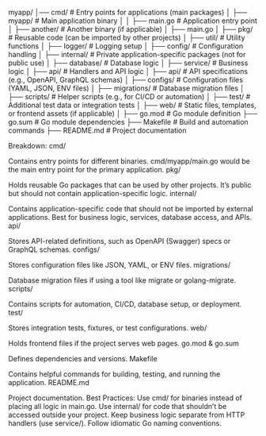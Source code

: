 myapp/
│── cmd/            # Entry points for applications (main packages)
│   ├── myapp/      # Main application binary
│   │   ├── main.go # Application entry point
│   ├── another/    # Another binary (if applicable)
│       ├── main.go 
│
├── pkg/            # Reusable code (can be imported by other projects)
│   ├── util/       # Utility functions
│   ├── logger/     # Logging setup
│   ├── config/     # Configuration handling
│
├── internal/       # Private application-specific packages (not for public use)
│   ├── database/   # Database logic
│   ├── service/    # Business logic
│   ├── api/        # Handlers and API logic
│
├── api/            # API specifications (e.g., OpenAPI, GraphQL schemas)
│
├── configs/        # Configuration files (YAML, JSON, ENV files)
│
├── migrations/     # Database migration files
│
├── scripts/        # Helper scripts (e.g., for CI/CD or automation)
│
├── test/           # Additional test data or integration tests
│
├── web/            # Static files, templates, or frontend assets (if applicable)
│
├── go.mod          # Go module definition
├── go.sum          # Go module dependencies
├── Makefile        # Build and automation commands
├── README.md       # Project documentation



Breakdown:
cmd/

Contains entry points for different binaries.
cmd/myapp/main.go would be the main entry point for the primary application.
pkg/

Holds reusable Go packages that can be used by other projects.
It’s public but should not contain application-specific logic.
internal/

Contains application-specific code that should not be imported by external applications.
Best for business logic, services, database access, and APIs.
api/

Stores API-related definitions, such as OpenAPI (Swagger) specs or GraphQL schemas.
configs/

Stores configuration files like JSON, YAML, or ENV files.
migrations/

Database migration files if using a tool like migrate or golang-migrate.
scripts/

Contains scripts for automation, CI/CD, database setup, or deployment.
test/

Stores integration tests, fixtures, or test configurations.
web/

Holds frontend files if the project serves web pages.
go.mod & go.sum

Defines dependencies and versions.
Makefile

Contains helpful commands for building, testing, and running the application.
README.md

Project documentation.
Best Practices:
Use cmd/ for binaries instead of placing all logic in main.go.
Use internal/ for code that shouldn’t be accessed outside your project.
Keep business logic separate from HTTP handlers (use service/).
Follow idiomatic Go naming conventions.
